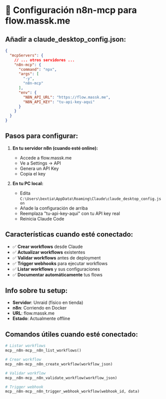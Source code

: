 # 🔧 Configuración n8n-mcp para flow.massk.me

## Añadir a claude_desktop_config.json:

```json
{
  "mcpServers": {
    // ... otros servidores ...
    "n8n-mcp": {
      "command": "npx",
      "args": [
        "-y",
        "n8n-mcp"
      ],
      "env": {
        "N8N_API_URL": "https://flow.massk.me",
        "N8N_API_KEY": "tu-api-key-aqui"
      }
    }
  }
}
```

## Pasos para configurar:

1. **En tu servidor n8n (cuando esté online):**
   - Accede a flow.massk.me
   - Ve a Settings → API
   - Genera un API Key
   - Copia el key

2. **En tu PC local:**
   - Edita `C:\Users\bextia\AppData\Roaming\Claude\claude_desktop_config.json`
   - Añade la configuración de arriba
   - Reemplaza "tu-api-key-aqui" con tu API key real
   - Reinicia Claude Code

## Características cuando esté conectado:

- ✅ **Crear workflows** desde Claude
- ✅ **Actualizar workflows** existentes
- ✅ **Validar workflows** antes de deployment
- ✅ **Trigger webhooks** para ejecutar workflows
- ✅ **Listar workflows** y sus configuraciones
- ✅ **Documentar automáticamente** tus flows

## Info sobre tu setup:

- **Servidor**: Unraid (físico en tienda)
- **n8n**: Corriendo en Docker
- **URL**: flow.massk.me
- **Estado**: Actualmente offline

## Comandos útiles cuando esté conectado:

```python
# Listar workflows
mcp__n8n-mcp__n8n_list_workflows()

# Crear workflow
mcp__n8n-mcp__n8n_create_workflow(workflow_json)

# Validar workflow
mcp__n8n-mcp__n8n_validate_workflow(workflow_json)

# Trigger webhook
mcp__n8n-mcp__n8n_trigger_webhook_workflow(webhook_id, data)
```